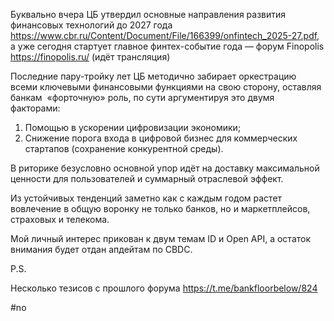 Буквально вчера ЦБ утвердил основные направления развития финансовых технологий до 2027 года https://www.cbr.ru/Content/Document/File/166399/onfintech_2025-27.pdf, а уже сегодня стартует главное финтех-событие года — форум Finopolis https://finopolis.ru/ (идёт трансляция)

Последние пару-тройку лет ЦБ методично забирает оркестрацию всеми ключевыми финансовыми функциями на свою сторону, оставляя банкам  «форточную» роль, по cути аргументируя это двумя факторами:

1. Помощью в ускорении цифровизации экономики;
2. Снижение порога входа в цифровой бизнес для коммерческих стартапов (сохранение конкурентной среды).

В риторике безусловно основной упор идёт на доставку максимальной ценности для пользователей и суммарный отраслевой эффект.

Из устойчивых тенденций заметно как с каждым годом растет вовлечение в общую воронку не только банков, но и маркетплейсов, страховых и телекома.

Мой личный интерес прикован к двум темам ID и Open API, а остаток внимания будет отдан апдейтам по CBDC.

P.S.

Несколько тезисов с прошлого форума https://t.me/bankfloorbelow/824

#no